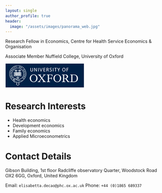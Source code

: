 ```yaml
---
layout: single
author_profile: true
header:
  image: "/assets/images/panorama_web.jpg"
---
```


Research Fellow in Economics, Centre for Health Service Economics & Organisation 

Associate Member Nuffield College, University of Oxford

![Ox](assets/images/ox_brand1_rev_rect.gif)

# Research Interests
* Health economics 
* Development economics
* Family economics
* Applied Microeconometrics 


# Contact Details
Gibson Building, 1st floor
Radcliffe observatory Quarter, Woodstock Road
OX2 6GG, Oxford, United Kingdom

Email: `elisabetta.decao@phc.ox.ac.uk`
Phone: `+44 (0)1865 689337`



